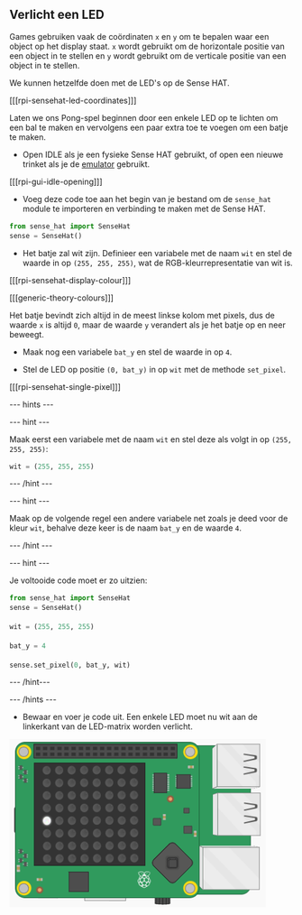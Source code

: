 ## Verlicht een LED

Games gebruiken vaak de coördinaten `x` en `y` om te bepalen waar een object op het display staat. `x` wordt gebruikt om de horizontale positie van een object in te stellen en `y` wordt gebruikt om de verticale positie van een object in te stellen.

We kunnen hetzelfde doen met de LED's op de Sense HAT.

[[[rpi-sensehat-led-coordinates]]]

Laten we ons Pong-spel beginnen door een enkele LED op te lichten om een bal te maken en vervolgens een paar extra toe te voegen om een batje te maken.

+ Open IDLE als je een fysieke Sense HAT gebruikt, of open een nieuwe trinket als je de [emulator](http://trinket.io/sense-hat) gebruikt.

[[[rpi-gui-idle-opening]]]

+ Voeg deze code toe aan het begin van je bestand om de `sense_hat` module te importeren en verbinding te maken met de Sense HAT.

```python
from sense_hat import SenseHat
sense = SenseHat()
```

+ Het batje zal wit zijn. Definieer een variabele met de naam `wit` en stel de waarde in op `(255, 255, 255)`, wat de RGB-kleurrepresentatie van wit is.

[[[rpi-sensehat-display-colour]]]

[[[generic-theory-colours]]]

Het batje bevindt zich altijd in de meest linkse kolom met pixels, dus de waarde `x` is altijd `0`, maar de waarde `y` verandert als je het batje op en neer beweegt.

+ Maak nog een variabele `bat_y` en stel de waarde in op `4`.

+ Stel de LED op positie `(0, bat_y)` in op `wit` met de methode `set_pixel`.

[[[rpi-sensehat-single-pixel]]]

--- hints ---

--- hint ---

Maak eerst een variabele met de naam `wit` en stel deze als volgt in op `(255, 255, 255)`:

```python
wit = (255, 255, 255)
```

--- /hint ---

--- hint ---

Maak op de volgende regel een andere variabele net zoals je deed voor de kleur `wit`, behalve deze keer is de naam `bat_y` en de waarde `4`.

--- /hint ---

--- hint ---

Je voltooide code moet er zo uitzien:

```python
from sense_hat import SenseHat
sense = SenseHat()

wit = (255, 255, 255)

bat_y = 4

sense.set_pixel(0, bat_y, wit)
```

--- /hint---

--- /hints ---

+ Bewaar en voer je code uit. Een enkele LED moet nu wit aan de linkerkant van de LED-matrix worden verlicht.

![Enkele LED brandt](images/single-led.png)
